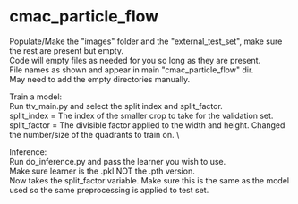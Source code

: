 # cmac_particle_flow

Populate/Make the "images" folder and the "external_test_set", make sure the rest are present but empty. \
Code will empty files as needed for you so long as they are present. \
File names as shown and appear in main "cmac_particle_flow" dir. \
May need to add the empty directories manually. 

Train a model: \
Run ttv_main.py and select the split index and split_factor. \
split_index = The index of the smaller crop to take for the validation set. \
split_factor = The divisible factor applied to the width and height. Changed the number/size of the quadrants to train on. \

Inference: \
Run do_inference.py and pass the learner you wish to use. \
Make sure learner is the .pkl NOT the .pth version. \
Now takes the split_factor variable. Make sure this is the same as the model used so the same preprocessing is applied to test set. 
